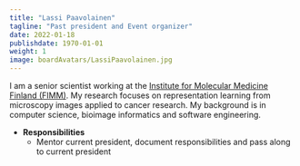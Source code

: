 ```yaml
---
title: "Lassi Paavolainen"
tagline: "Past president and Event organizer"
date: 2022-01-18
publishdate: 1970-01-01
weight: 1
image: boardAvatars/LassiPaavolainen.jpg
---
```


I am a senior scientist working at the [Institute for Molecular Medicine Finland (FIMM)](https://www.fimm.fi). My research focuses on representation learning from microscopy images applied to cancer research.
My background is in computer science, bioimage informatics and software engineering.

- **Responsibilities**
  - Mentor current president, document responsibilities and pass along to current president
